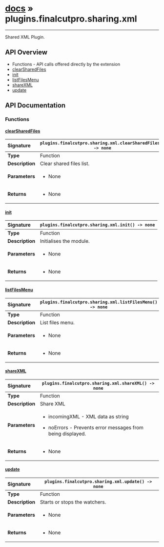# [docs](index.md) » plugins.finalcutpro.sharing.xml
---

Shared XML Plugin.

## API Overview
* Functions - API calls offered directly by the extension
 * [clearSharedFiles](#clearsharedfiles)
 * [init](#init)
 * [listFilesMenu](#listfilesmenu)
 * [shareXML](#sharexml)
 * [update](#update)

## API Documentation

### Functions

#### [clearSharedFiles](#clearsharedfiles)
| <span style="float: left;">**Signature**</span> | <span style="float: left;">`plugins.finalcutpro.sharing.xml.clearSharedFiles() -> none` </span>                                                          |
| -----------------------------------------------------|---------------------------------------------------------------------------------------------------------|
| **Type**                                             | Function                                                                                         |
| **Description**                                      | Clear shared files list.                                                                                         |
| **Parameters**                                       | <ul><li>None</li></ul>   |
| **Returns**                                          | <ul><li>None</li></ul>            |

#### [init](#init)
| <span style="float: left;">**Signature**</span> | <span style="float: left;">`plugins.finalcutpro.sharing.xml.init() -> none` </span>                                                          |
| -----------------------------------------------------|---------------------------------------------------------------------------------------------------------|
| **Type**                                             | Function                                                                                         |
| **Description**                                      | Initialises the module.                                                                                         |
| **Parameters**                                       | <ul><li>None</li></ul>   |
| **Returns**                                          | <ul><li>None</li></ul>            |

#### [listFilesMenu](#listfilesmenu)
| <span style="float: left;">**Signature**</span> | <span style="float: left;">`plugins.finalcutpro.sharing.xml.listFilesMenu() -> none` </span>                                                          |
| -----------------------------------------------------|---------------------------------------------------------------------------------------------------------|
| **Type**                                             | Function                                                                                         |
| **Description**                                      | List files menu.                                                                                         |
| **Parameters**                                       | <ul><li>None</li></ul>   |
| **Returns**                                          | <ul><li>None</li></ul>            |

#### [shareXML](#sharexml)
| <span style="float: left;">**Signature**</span> | <span style="float: left;">`plugins.finalcutpro.sharing.xml.shareXML() -> none` </span>                                                          |
| -----------------------------------------------------|---------------------------------------------------------------------------------------------------------|
| **Type**                                             | Function                                                                                         |
| **Description**                                      | Share XML                                                                                         |
| **Parameters**                                       | <ul><li>incomingXML - XML data as string</li></ul><ul><li>noErrors - Prevents error messages from being displayed.</li></ul>   |
| **Returns**                                          | <ul><li>None</li></ul>            |

#### [update](#update)
| <span style="float: left;">**Signature**</span> | <span style="float: left;">`plugins.finalcutpro.sharing.xml.update() -> none` </span>                                                          |
| -----------------------------------------------------|---------------------------------------------------------------------------------------------------------|
| **Type**                                             | Function                                                                                         |
| **Description**                                      | Starts or stops the watchers.                                                                                         |
| **Parameters**                                       | <ul><li>None</li></ul>   |
| **Returns**                                          | <ul><li>None</li></ul>            |

